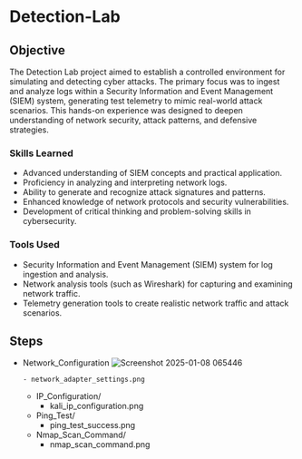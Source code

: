 # Detection-Lab

## Objective

The Detection Lab project aimed to establish a controlled environment for simulating and detecting cyber attacks. The primary focus was to ingest and analyze logs within a Security Information and Event Management (SIEM) system, generating test telemetry to mimic real-world attack scenarios. This hands-on experience was designed to deepen understanding of network security, attack patterns, and defensive strategies.

### Skills Learned


- Advanced understanding of SIEM concepts and practical application.
- Proficiency in analyzing and interpreting network logs.
- Ability to generate and recognize attack signatures and patterns.
- Enhanced knowledge of network protocols and security vulnerabilities.
- Development of critical thinking and problem-solving skills in cybersecurity.

### Tools Used

- Security Information and Event Management (SIEM) system for log ingestion and analysis.
- Network analysis tools (such as Wireshark) for capturing and examining network traffic.
- Telemetry generation tools to create realistic network traffic and attack scenarios.

## Steps
- Network_Configuration
  ![Screenshot 2025-01-08 065446](https://github.com/user-attachments/assets/63fdfd3c-695a-45fd-ba45-06d64b0120ab)

  
      - network_adapter_settings.png
    - IP_Configuration/
      - kali_ip_configuration.png
    - Ping_Test/
      - ping_test_success.png
    - Nmap_Scan_Command/
      - nmap_scan_command.png


